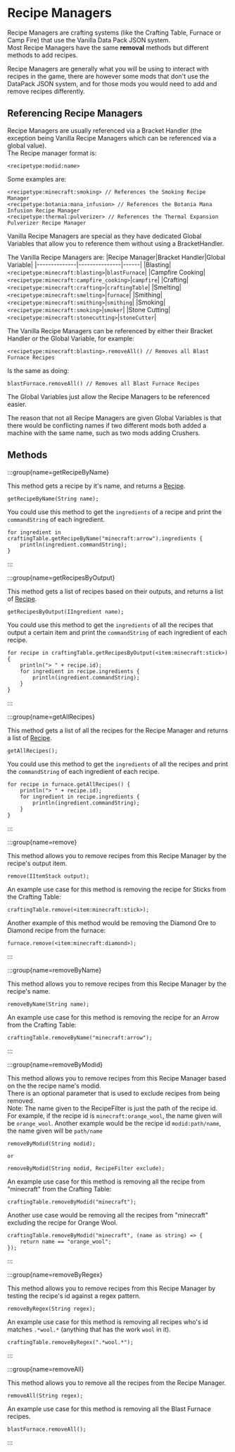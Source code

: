 # Recipe Managers

Recipe Managers are crafting systems (like the Crafting Table, Furnace or Camp Fire) that use the Vanilla Data Pack JSON system.  
Most Recipe Managers have the same **removal** methods but different methods to add recipes.

Recipe Managers are generally what you will be using to interact with recipes in the game, there are however some mods that don't use the DataPack JSON system, and for those mods you would need to add and remove recipes differently.

## Referencing Recipe Managers

Recipe Managers are usually referenced via a Bracket Handler (the exception being Vanilla Recipe Managers which can be referenced via a global value).  
The Recipe manager format is:

```zenscript
<recipetype:modid:name>
```

Some examples are:

```zenscript
<recipetype:minecraft:smoking> // References the Smoking Recipe Manager
<recipetype:botania:mana_infusion> // References the Botania Mana Infusion Recipe Manager
<recipetype:thermal:pulverizer> // References the Thermal Expansion Pulverizer Recipe Manager
```

Vanilla Recipe Managers are special as they have dedicated Global Variables that allow you to reference them without using a BracketHandler.

The Vanilla Recipe Managers are:
|Recipe Manager|Bracket Handler|Global Variable|
|--------------|---------------|------|
|Blasting|`<recipetype:minecraft:blasting>`|`blastFurnace`|
|Campfire Cooking|`<recipetype:minecraft:campfire_cooking>`|`campfire`|
|Crafting|`<recipetype:minecraft:crafting>`|`craftingTable`|
|Smelting|`<recipetype:minecraft:smelting>`|`furnace`|
|Smithing|`<recipetype:minecraft:smithing>`|`smithing`|
|Smoking|`<recipetype:minecraft:smoking>`|`smoker`|
|Stone Cutting|`<recipetype:minecraft:stonecutting>`|`stoneCutter`|

The Vanilla Recipe Managers can be referenced by either their Bracket Handler or the Global Variable, for example:

```zenscript
<recipetype:minecraft:blasting>.removeAll() // Removes all Blast Furnace Recipes
```

Is the same as doing:

```zenscript
blastFurnace.removeAll() // Removes all Blast Furnace Recipes
```

The Global Variables just allow the Recipe Managers to be referenced easier.

The reason that not all Recipe Managers are given Global Variables is that there would be conflicting names if two different mods both added a machine with the same name, such as two mods adding Crushers.

## Methods

:::group{name=getRecipeByName}

This method gets a recipe by it's name, and returns a [Recipe](/vanilla/api/recipe/type/Recipe).

```zenscript
getRecipeByName(String name);
```

You could use this method to get the `ingredients` of a recipe and print the `commandString` of each ingredient.

```zenscript
for ingredient in craftingTable.getRecipeByName("minecraft:arrow").ingredients {
    println(ingredient.commandString);
}
```
:::

:::group{name=getRecipesByOutput}

This method gets a list of recipes based on their outputs, and returns a list of [Recipe](/vanilla/api/recipe/type/Recipe).

```zenscript
getRecipesByOutput(IIngredient name);
```

You could use this method to get the `ingredients` of all the recipes that output a certain item and print the `commandString` of each ingredient of each recipe.

```zenscript
for recipe in craftingTable.getRecipesByOutput(<item:minecraft:stick>) {
    println("> " + recipe.id);
    for ingredient in recipe.ingredients {
        println(ingredient.commandString);
    }
}
```
:::

:::group{name=getAllRecipes}

This method gets a list of all the recipes for the Recipe Manager and returns a list of [Recipe](/vanilla/api/recipe/type/Recipe).

```zenscript
getAllRecipes();
```

You could use this method to get the `ingredients` of all the recipes and print the `commandString` of each ingredient of each recipe.

```zenscript
for recipe in furnace.getAllRecipes() {
    println("> " + recipe.id);
    for ingredient in recipe.ingredients {
        println(ingredient.commandString);
    }
}
```
:::

:::group{name=remove}

This method allows you to remove recipes from this Recipe Manager by the recipe's output item.

```zenscript
remove(IItemStack output);
```

An example use case for this method is removing the recipe for Sticks from the Crafting Table:

```zenscript
craftingTable.remove(<item:minecraft:stick>);
```

Another example of this method would be removing the Diamond Ore to Diamond recipe from the furnace:

```zenscript
furnace.remove(<item:minecraft:diamond>);
```
:::

:::group{name=removeByName}

This method allows you to remove recipes from this Recipe Manager by the recipe's name.

```zenscript
removeByName(String name);
```

An example use case for this method is removing the recipe for an Arrow from the Crafting Table:

```zenscript
craftingTable.removeByName("minecraft:arrow");
```
:::

:::group{name=removeByModid}

This method allows you to remove recipes from this Recipe Manager based on the the recipe name's modid.  
There is an optional parameter that is used to exclude recipes from being removed.   
Note: The name given to the RecipeFilter is just the path of the recipe id.  
For example, if the recipe id is `minecraft:orange_wool`, the name given will be `orange_wool`. Another example would be the recipe id `modid:path/name`, the name given will be `path/name`

```zenscript
removeByModid(String modid);

or

removeByModid(String modid, RecipeFilter exclude);
```

An example use case for this method is removing all the recipe from "minecraft" from the Crafting Table:

```zenscript
craftingTable.removeByModid("minecraft");
```

Another use case would be removing all the recipes from "minecraft" excluding the recipe for Orange Wool.

```zenscript
craftingTable.removeByModid("minecraft", (name as string) => {
    return name == "orange_wool";
});
```
:::

:::group{name=removeByRegex}

This method allows you to remove recipes from this Recipe Manager by testing the recipe's id against a regex pattern.

```zenscript
removeByRegex(String regex);
```

An example use case for this method is removing all recipes who's id matches `.*wool.*` (anything that has the work `wool` in it).

```zenscript
craftingTable.removeByRegex(".*wool.*");
```
:::

:::group{name=removeAll}

This method allows you to remove all the recipes from the Recipe Manager.

```zenscript
removeAll(String regex);
```

An example use case for this method is removing all the Blast Furnace recipes.

```zenscript
blastFurnace.removeAll();
```
:::
